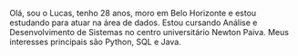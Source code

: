 Olá, sou o Lucas, tenho 28 anos, moro em Belo Horizonte e estou estudando para atuar na área de dados. Estou cursando Análise e Desenvolvimento de Sistemas no centro universitário Newton Paiva. Meus interesses principais são Python, SQL e Java. 
